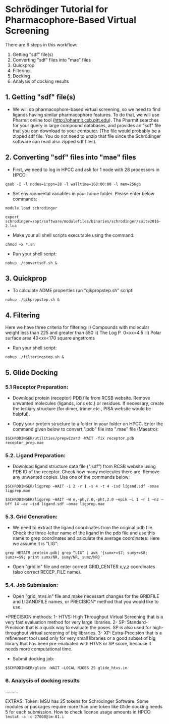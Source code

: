 # Schrödinger Tutorial for Pharmacophore-Based Virtual Screening
There are 6 steps in this workflow:

1. Getting "sdf" file(s)
2. Converting "sdf" files into "mae" files
3. Quickprop
4. Filtering
5. Docking
6. Analysis of docking results

## 1. Getting "sdf" file(s)
- We will do pharmacophore-based virtual screening, so we need to find ligands having similar pharmacophore features. To do that, we will use Pharmit online tool (http://pharmit.csb.pitt.edu). 
The Pharmit searches for your query in large compound databases, and provides an "sdf" file that you can download to your computer. (The file would probably be a zipped sdf file. You do not need to unzip that file since the Schrödinger software can read also zipped sdf files).

## 2. Converting "sdf" files into "mae" files
- First, we need to log in HPCC and ask for 1 node with 28 processors in HPCC:

`qsub -I -l nodes=1:ppn=28 -l walltime=168:00:00 -l mem=256gb`

- Set environmental variables in your home folder. Please enter below commands:

`module load schrodinger`

`export schrodinger=/opt/software/modulefiles/binaries/schrodinger/suite2016-2.lua`


- Make your all shell scripts executable using the command: 

`chmod +x *.sh`

- Run your shell script:

`nohup ./convertsdf.sh &` 

## 3. Quickprop

- To calculate ADME properties run "qikpropstep.sh" script:

`nohup ./qikpropstep.sh &` 

## 4. Filtering

Here we have three criteria for filtering:
i)   Compounds with molecular weight less than 225 and greater than 550
ii)  The Log P  0<xx<4.5
iii) Polar surface area 40<xx<170 square angstroms

- Run your shell script:

`nohup ./filteringstep.sh &` 

## 5. Glide Docking 
### 5.1 Receptor Preparation:

- Download protein (receptor) PDB file from RCSB website. Remove unwanted molecules (ligands, ions etc.) or residues. If necessary, create the tertiary structure (for dimer, trimer etc., PISA website would be helpful). 

- Copy your protein structure to a folder in your folder on HPCC. Enter the command given below to convert ".pdb" file into ".mae" file (Maestro):

`$SCHRODINGER/utilities/prepwizard -WAIT -fix receptor.pdb receptor_prep.mae`  


### 5.2. Ligand Preparation:

- Download ligand structure data file (".sdf") from RCSB website using PDB ID of the receptor. Check how many molecules there are. Remove any unwanted copies. Use one of the commands below: 

`$SCHRODINGER/ligprep –WAIT -i 2 -r 1 -s 4 -t 4 -isd ligand.sdf -omae ligprep.mae`

`$SCHRODINGER/ligprep –WAIT –W e,-ph,7.0,-pht,2.0 –epik –i 1 –r 1 –nz –bff 14 –ac –isd ligand.sdf –omae ligprep.mae`


### 5.3. Grid Generation:

- We need to extract the ligand coordinates from the original pdb file. Check the three-letter name of the ligand in the pdb file and use this name to grep coordinates and calculate the average coordinates: Here we assume it is "LIG":

`grep HETATM protein.pdb| grep “LIG” | awk '{sumx+=$7; sumy+=$8; sumz+=$9; print sumx/NR, sumy/NR, sumz/NR}'` 

- Open "grid.in" file and enter correct GRID_CENTER x,y,z coordinates (also correct RECEP_FILE name).

### 5.4. Job Submission:

- Open "grid_htvs.in" file and make  necessart changes for the GRIDFILE and LIGANDFILE names, or PRECISION* method that you would like to use.

*PRECISION methods:
1- HTVS: High Throughput Virtual Screening that is a very fast evaluation method for very large libraries.
2- SP: Standard-Precision that is a quick way to evaluate the poses. SP is also used for high-throughput virtual screening of big libraries.
3- XP: Extra-Precision that is a refinement tool used only for very small libraries or a good subset of big library that has been pre-evaluated with HTVS or SP score, because it needs more computational time.

- Submit docking job:

`$SCHRODINGER/glide -WAIT —LOCAL NJOBS 25 glide_htvs.in`

### 6. Analysis of docking results

..........

EXTRAS:
Token: MSU has 25 tokens for Schrödinger Software. Some modules or packages require more than one token like Glide docking needs 5 for each submission.
How to check license usage amounts in HPCC: `lmstat -a -c 27008@lm-01.i`


